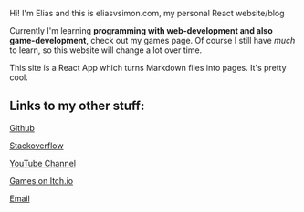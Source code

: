 Hi! I'm Elias and this is eliasvsimon.com, my personal React website/blog

Currently I'm learning **programming with web-development and also game-development**, check out my games page.
Of course I still have *much* to learn, so this website will change a lot over time.

This site is a React App which turns Markdown files into pages. It's pretty cool. 

## Links to my other stuff:

[Github](https://github.com/EliasVincent)

[Stackoverflow](https://stackoverflow.com/users/12643651/riesyeti)

[YouTube Channel](https://www.youtube.com/channel/UCbfiqc5EMYtNqG9hMAnh3NA)

[Games on Itch.io](https://riesyeti.itch.io)

[Email](mailto:riesyeti@outlook.de)